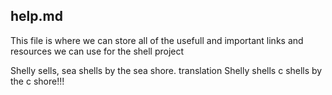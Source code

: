 ## help.md
This file is where we can store all of the usefull and important links and resources we can use for the shell project

Shelly sells, sea shells by the sea shore.
translation
Shelly shells c shells by the c shore!!!
